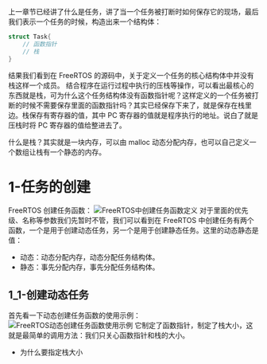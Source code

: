 上一章节已经讲了什么是任务，讲了当一个任务被打断时如何保存它的现场，最后我们表示一个任务的时候，构造出来一个结构体：
```C
struct Task{
	// 函数指针
	// 栈
}
```
结果我们看到在 FreeRTOS 的源码中，关于定义一个任务的核心结构体中并没有栈这样一个成员。
结合程序在运行过程中执行的压栈等操作，可以看出最核心的东西就是栈，可为什么这个任务结构体没有函数指针呢？这样定义的一个任务被打断的时候不需要保存里面的函数指针吗？其实已经保存下来了，就是保存在栈里边。栈保存有寄存器的值，其中 PC 寄存器的值就是程序执行的地址。说白了就是压栈时将 PC 寄存器的值给整进去了。  

什么是栈？其实就是一块内存，可以由 malloc 动态分配内存，也可以自己定义一个数组让栈有一个静态的内存。
# 1-任务的创建
FreeRTOS 创建任务函数：
![FreeRTOS中创建任务函数定义](https://note-pic.zhang33.net:8443/嵌入式知识库/模块2-FreeRTOS快速入门/FreeRTOS中创建任务函数定义.png)
对于里面的优先级、名称等参数我们先暂时不管，我们可以看到在 FreeRTOS 中创建任务有两个函数，一个是用于创建动态任务，另一个是用于创建静态任务。这里的动态静态是值：
- 动态：动态分配内存，动态分配任务结构体。
- 静态：事先分配内存，事先分配任务结构体。

## 1_1-创建动态任务
首先看一下动态创建任务函数的使用示例：
![FreeRTOS动态创建任务函数使用示例](https://note-pic.zhang33.net:8443/嵌入式知识库/模块2-FreeRTOS快速入门/FreeRTOS动态创建任务函数使用示例.png)
它制定了函数指针，制定了栈大小，这就是最简单的调用方法：我们只关心函数指针和栈的大小。
- 为什么要指定栈大小
